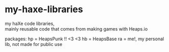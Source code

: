 # my-haxe-libraries
my haXe code libraries,  
mainly reusable code that comes from making games with Heaps.io  

packages:
hp = HeapsPunk !! <3 <3
hb = HeapsBase
ra = me!, my personal lib, not made for public use

